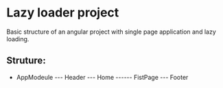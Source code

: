 # Lazy loader project

Basic structure of an angular project with single page application and lazy loading.

## Struture:

  - AppModeule
  --- Header
  --- Home
  ------ FistPage
  --- Footer
  
  
